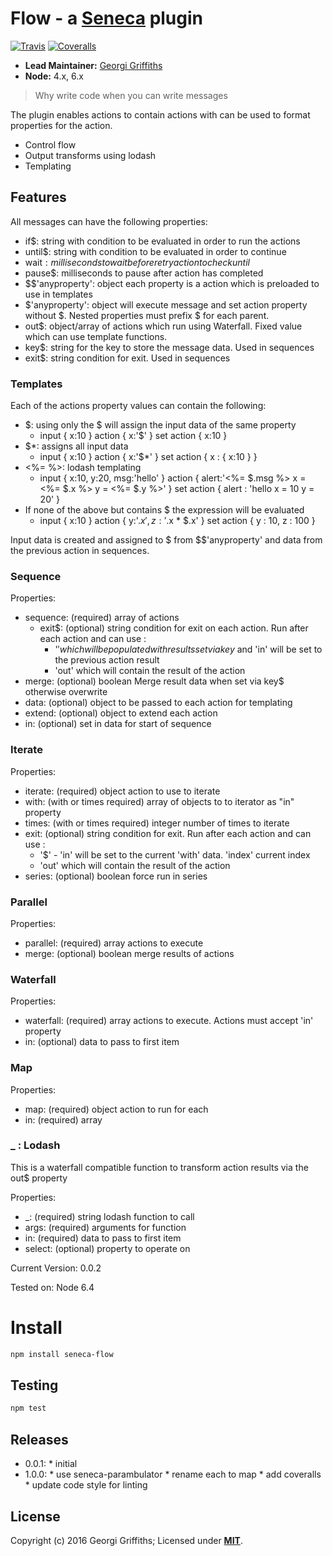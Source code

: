 # Flow - a [Seneca](http://senecajs.org) plugin
[![Travis][BadgeTravis]][Travis]
[![Coveralls][BadgeCoveralls]][Coveralls]

- __Lead Maintainer:__ [Georgi Griffiths][Lead]
- __Node:__ 4.x, 6.x

> Why write code when you can write messages

The plugin enables actions to contain actions with can be used to format properties for the action.   

* Control flow
* Output transforms using lodash
* Templating


## Features



All messages can have the following properties:

* if$: string with condition to be evaluated in order to run the actions
* until$: string with condition to be evaluated in order to continue
* wait$: milliseconds to wait before retry action to check until$
* pause$: milliseconds to pause after action has completed
* $$'anyproperty': object each property is a action which is preloaded to use in templates
* $'anyproperty': object will execute message and set action property without $.  Nested properties must prefix $ for each parent.
* out$: object/array of actions which run using Waterfall. Fixed value which can use template functions.
* key$: string for the key to store the message data. Used in sequences
* exit$: string condition for exit. Used in sequences

### Templates

Each of the actions property values can contain the following:

* $: using only the $ will assign the input data of the same property
  * input { x:10 } action { x:'$' } set action { x:10 }
* $\*: assigns all input data
  * input { x:10 } action { x:'$\*' } set action { x : { x:10 } }
* <%=  %>: lodash templating
  * input { x:10, y:20, msg:'hello' } action { alert:'<%= $.msg %> x = <%= $.x %> y = <%= $.y %>' } set action { alert : 'hello x = 10 y = 20' }
* If none of the above but contains $ the expression will be evaluated
  * input { x:10 } action { y:'$.x', z:'$.x * $.x' } set action { y : 10, z : 100 }

Input data is created and assigned to $ from $$'anyproperty' and data from the previous action in sequences.

### Sequence

Properties:
* sequence: (required) array of actions
  * exit$: (optional) string condition for exit on each action. Run after each action and can use :
    * '$' which will be populated with results set via key$ and 'in' will be set to the previous action result
    * 'out' which will contain the result of the action
* merge: (optional) boolean Merge result data when set via key$ otherwise overwrite
* data: (optional) object to be passed to each action for templating
* extend: (optional) object to extend each action
* in: (optional) set in data for start of sequence



### Iterate

Properties:
* iterate: (required) object action to use to iterate
* with: (with or times required) array of objects to to iterator as "in" property
* times: (with or times required) integer number of times to iterate
* exit: (optional) string condition for exit. Run after each action and can use :
  * '$' - 'in' will be set to the current 'with' data. 'index' current index
  * 'out' which will contain the result of the action
* series: (optional) boolean force run in series


### Parallel

Properties:
* parallel: (required) array actions to execute
* merge: (optional) boolean merge results of actions


### Waterfall

Properties:
* waterfall: (required) array actions to execute. Actions must accept 'in' property
* in: (optional) data to pass to first item


### Map

Properties:
* map: (required) object action to run for each
* in: (required) array


### _ : Lodash

This is a waterfall compatible function to transform action results via the out$ property

Properties:
* \_: (required) string lodash function to call
* args: (required) arguments for function
* in: (required) data to pass to first item
* select: (optional) property to operate on




Current Version: 0.0.2

Tested on: Node 6.4


# Install

```sh
npm install seneca-flow
```

## Testing

```sh
npm test
```


## Releases

   * 0.0.1:
    * initial
   * 1.0.0:
    * use seneca-parambulator
    * rename each to map
    * add coveralls
    * update code style for linting


## License
   Copyright (c) 2016 Georgi Griffiths;
   Licensed under __[MIT][Lic]__.

[Lead]: https://github.com/georgigriffiths

[Lic]: ./LICENSE
[Travis]: https://travis-ci.org/georgigriffiths/seneca-flow?branch=master
[BadgeTravis]: https://travis-ci.org/georgigriffiths/seneca-flow.svg?branch=master
[Coveralls]: https://coveralls.io/github/georgigriffiths/seneca-flow?branch=master
[BadgeCoveralls]: https://coveralls.io/repos/georgigriffiths/seneca-flow/badge.svg?branch=master&service=github
